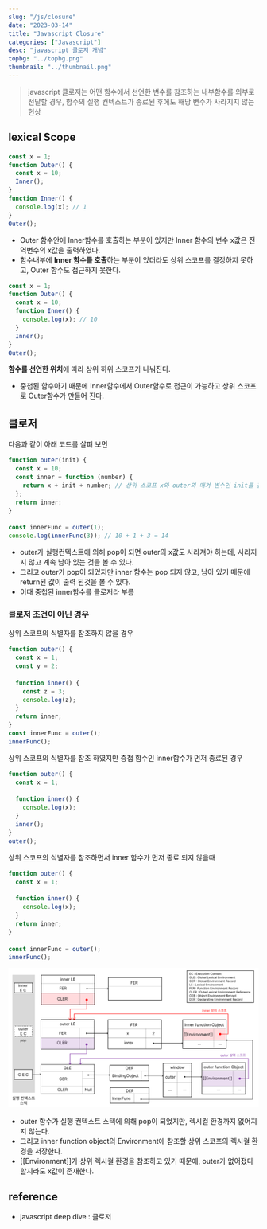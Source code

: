 ```yaml
---
slug: "/js/closure"
date: "2023-03-14"
title: "Javascript Closure"
categories: ["Javascript"]
desc: "javascript 클로저 개념"
topbg: "../topbg.png"
thumbnail: "../thumbnail.png"
---
```


> javascript 클로저는 어떤 함수에서 선언한 변수를 참조하는 내부함수를 외부로 전달할 경우, 함수의 실행 컨텍스트가 종료된 후에도 해당 변수가 사라지지 않는 현상

## lexical Scope

```js
const x = 1;
function Outer() {
  const x = 10;
  Inner();
}
function Inner() {
  console.log(x); // 1
}
Outer();
```

- Outer 함수안에 Inner함수를 호출하는 부분이 있지만 Inner 함수의 변수 x값은 전역변수의 x값을 출력하였다.
- 함수내부에 **Inner 함수를 호출**하는 부분이 있더라도 상위 스코프를 결정하지 못하고, Outer 함수도 접근하지 못한다.

```js
const x = 1;
function Outer() {
  const x = 10;
  function Inner() {
    console.log(x); // 10
  }
  Inner();
}
Outer();
```

**함수를 선언한 위치**에 따라 상위 하위 스코프가 나눠진다.

- 중첩된 함수아기 때문에 Inner함수에서 Outer함수로 접근이 가능하고 상위 스코프로 Outer함수가 만들어 진다.

## 클로저

다음과 같이 아래 코드를 살펴 보면

```js
function outer(init) {
  const x = 10;
  const inner = function (number) {
    return x + init + number; // 상위 스코프 x와 outer의 매겨 변수인 init를 참조 하고 있다.
  };
  return inner;
}

const innerFunc = outer(1);
console.log(innerFunc(3)); // 10 + 1 + 3 = 14
```

- outer가 실행컨텍스트에 의해 pop이 되면 outer의 x값도 사라져야 하는데, 사라지지 않고 계속 남아 있는 것을 볼 수 있다.
- 그리고 outer가 pop이 되었지만 inner 함수는 pop 되지 않고, 남아 있기 때문에 return된 값이 출력 된것을 볼 수 있다.
- 이때 중첩된 inner함수를 클로저라 부름

### 클로저 조건이 아닌 경우

상위 스코프의 식별자를 참조하지 않을 경우

```js
function outer() {
  const x = 1;
  const y = 2;

  function inner() {
    const z = 3;
    console.log(z);
  }
  return inner;
}
const innerFunc = outer();
innerFunc();
```

상위 스코프의 식별자를 참조 하였지만 중첩 함수인 inner함수가 먼저 종료된 경우

```js
function outer() {
  const x = 1;

  function inner() {
    console.log(x);
  }
  inner();
}
outer();
```

상위 스코프의 식별자를 참조하면서 inner 함수가 먼저 종료 되지 않을때

```js
function outer() {
  const x = 1;

  function inner() {
    console.log(x);
  }
  return inner;
}

const innerFunc = outer();
innerFunc();
```

![실행 과정](closure.png)

- outer 함수가 실행 컨텍스트 스택에 의해 pop이 되었지만, 렉시컬 환경까지 없어지지 않는다.
- 그리고 inner function object의 Environment에 참조할 상위 스코프의 렉시컬 환경을 저장한다.
- [[Environment]]가 상위 렉시컬 환경을 참조하고 있기 때문에, outer가 없어졌다 할지라도 x값이 존재한다.

## reference

- javascript deep dive : 클로저

